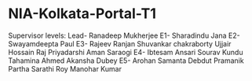 # NIA-Kolkata-Portal-T1

Supervisor levels:
Lead- Ranadeep Mukherjee
E1- Sharadindu Jana
E2- Swayamdeepta Paul
E3- Rajeev Ranjan
    Shuvankar chakraborty
    Ujjair Hossain
    Raj Priyadarshi
    Aman Saraogi
E4- Ibtesam Ansari
    Sourav Kundu
    Tahamina Ahmed
    Akansha Dubey
E5- Arohan Samanta
    Debdut Pramanik
    Partha Sarathi Roy
    Manohar Kumar
